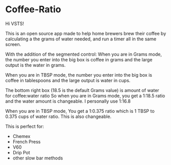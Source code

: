 # Coffee-Ratio

Hi VSTS!

This is an open source app made to help home brewers brew their coffee by calculating a the grams of water needed,
and run a timer all in the same screen. 

With the addition of the segmented control: 
When you are in Grams mode, the number you enter into the big box is coffee in grams and the large output is the water in grams. 

When you are in TBSP mode, the number you enter into the big box is coffee in tablespoons and the large output is water in cups. 

The bottom right box (18.5 is the default Grams value) is amount of water for coffee:water ratio
So when you are in Grams mode, you get a 1:18.5 ratio and the water amount is changeable. I personally use 1:16.8

When you are in TBSP mode, You get a 1:0.375 ratio which is 1 TBSP to 0.375 cups of water ratio. This is also changeable. 


This is perfect for:
- Chemex
- French Press
- V60
- Drip Pot
- other slow bar methods


